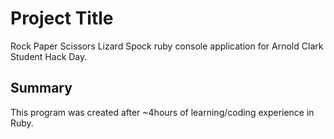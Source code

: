 # Project Title

Rock Paper Scissors Lizard Spock ruby console application for Arnold Clark Student Hack Day.

## Summary

This program was created after ~4hours of learning/coding experience in Ruby.